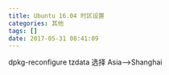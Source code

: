 ```yaml
---
title: Ubuntu 16.04 时区设置
categories: 其他
tags: []
date: 2017-05-31 08:41:09
---
```


dpkg-reconfigure tzdata
选择 Asia-->Shanghai
